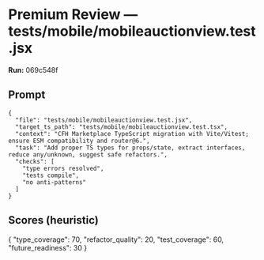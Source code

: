 # Premium Review — tests/mobile/mobileauctionview.test.jsx

**Run:** 069c548f

## Prompt

```
{
  "file": "tests/mobile/mobileauctionview.test.jsx",
  "target_ts_path": "tests/mobile/mobileauctionview.test.tsx",
  "context": "CFH Marketplace TypeScript migration with Vite/Vitest; ensure ESM compatibility and router@6.",
  "task": "Add proper TS types for props/state, extract interfaces, reduce any/unknown, suggest safe refactors.",
  "checks": [
    "type errors resolved",
    "tests compile",
    "no anti-patterns"
  ]
}
```

## Scores (heuristic)

{
  "type_coverage": 70,
  "refactor_quality": 20,
  "test_coverage": 60,
  "future_readiness": 30
}
